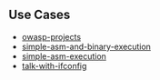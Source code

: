 ## Use Cases

- [owasp-projects](docs/demos/use-cases/owasp-projects)
- [simple-asm-and-binary-execution](web/docs/demos/use-cases/simple-asm-and-binary-execution)
- [simple-asm-execution](web/docs/demos/use-cases/simple-asm-execution)
- [talk-with-ifconfig](web/docs/demos/use-cases/talk-with-ifconfig)